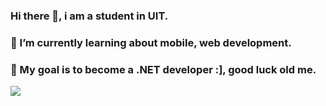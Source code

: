 ### Hi there 👋, i am a student in UIT.

### 🔎 I’m currently learning about mobile, web development.
### 🎯 My goal is to become a .NET developer :], good luck old me.

![](https://github-readme-stats.vercel.app/api/top-langs/?username=Tkhangds&theme=tokyonight&hide_border=false&include_all_commits=false&count_private=false&layout=compact)
<!--
**Tkhangds/Tkhangds** is a ✨ _special_ ✨ repository because its `README.md` (this file) appears on your GitHub profile.

Here are some ideas to get you started:

- 🔭 I’m currently working on ...
- 🌱 I’m currently learning ...
- 👯 I’m looking to collaborate on ...
- 🤔 I’m looking for help with ...
- 💬 Ask me about ...
- 📫 How to reach me: ...
- 😄 Pronouns: ...
- ⚡ Fun fact: ...
-->
